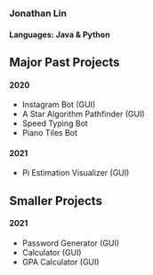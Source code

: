 ### Jonathan Lin
#### Languages: Java & Python
### 

## Major Past Projects
#### 2020
- Instagram Bot (GUI)
- A Star Algorithm Pathfinder (GUI)
- Speed Typing Bot
- Piano Tiles Bot

#### 2021
- Pi Estimation Visualizer (GUI)

## Smaller Projects
#### 2021
- Password Generator (GUI)
- Calculator (GUI)
- GPA Calculator (GUI)
